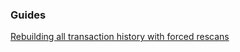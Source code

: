 ### Guides

[Rebuilding all transaction history with forced rescans](https://github.com/essentiaone/diviwallet/tree/master/docs/force_rescans.md)
